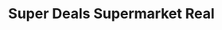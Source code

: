 ---
title: "Super Deals Supermarket Real"
url: /nairobi/super-deals-supermarket-real/
shop: supermarket
---